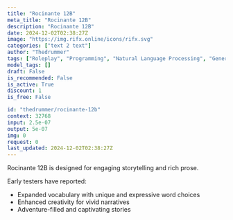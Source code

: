 ```yaml
---
title: "Rocinante 12B"
meta_title: "Rocinante 12B"
description: "Rocinante 12B"
date: 2024-12-02T02:38:27Z
image: "https://img.rifx.online/icons/rifx.svg"
categories: ["text 2 text"]
author: "Thedrummer"
tags: ["Roleplay", "Programming", "Natural Language Processing", "Generative AI", "Chatbots"]
model_tags: []
draft: False
is_recommended: False
is_active: True
discount: 1
is_free: False

id: "thedrummer/rocinante-12b"
context: 32768
input: 2.5e-07
output: 5e-07
img: 0
request: 0
last_updated: 2024-12-02T02:38:27Z
---
```


Rocinante 12B is designed for engaging storytelling and rich prose.

Early testers have reported:
- Expanded vocabulary with unique and expressive word choices
- Enhanced creativity for vivid narratives
- Adventure-filled and captivating stories

